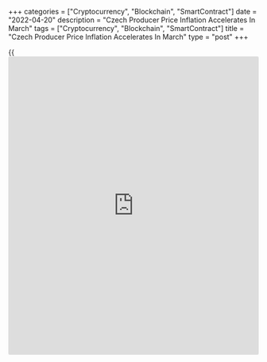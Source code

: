 +++
categories = ["Cryptocurrency", "Blockchain", "SmartContract"]
date = "2022-04-20"
description = "Czech Producer Price Inflation Accelerates In March"
tags = ["Cryptocurrency", "Blockchain", "SmartContract"]
title = "Czech Producer Price Inflation Accelerates In March"
type = "post"
+++

{{<iframe id="large-banner" src="https://www.bounty.group/#slide=7.0" width="100%" height="600" scrolling="no" style="border: 0px solid rgb(216, 221, 230); border-radius: 3px;">}}

The Czech Republic's producer prices increased at a faster rate in
March, figures from the Czech Statistical Office showed on Wednesday.

The industrial producer price index grew 24.7 percent year-on-year in
March, following [a 21.3 percent rise in February][1]. Economists had
expected a 23.1 percent increase.

Prices for manufacturing products increased 20.3 percent yearly in March
and those for mining and quarrying rose 26.3 percent.

Prices for water supply gained 5.3 percent and electricity, gas, steam
and air conditioning gained by 48.9 percent.

Among the main industrial grouping, prices for energy grew 53.7 percent
and those of intermediate goods increased 24.3 percent.

On a monthly basis, producer prices rose 4.2 percent in March.
Economists had expected a 3.0 percent rise.

For comments and feedback [contact](https://www.playgroundfx.com/contact/): editorial@rtt[news](https://www.letsplayfx.com/blog/forex-news-website/).com

[Economic News][2]

 **What parts of the world are seeing the best (and worst) economic
performances lately? Click[here][3] to check out our [Econ Scorecard][3]
and find out! See up-to-the-moment [ranking](https://www.playgroundfx.com/blog/crypto-exchange-ranking/)s for the best and worst
performers in [GDP][4], [unemployment rate][5], [inflation][6] and much
more.**

   1. www.rtt[news](https://www.letsplayfx.com/blog/forex-news-website/).com/3269727/czech-producer-price-inflation-accelerates-in-february.aspx
   2. www.rtt[news](https://www.letsplayfx.com/blog/forex-news-website/).com/Content/EconomicNews.aspx
   3. www.rtt[news](https://www.letsplayfx.com/blog/forex-news-website/).com/economic-scorecard/world-rank/retail-sales/highest-performance.aspx
   4. www.rtt[news](https://www.letsplayfx.com/blog/forex-news-website/).com/economic-scorecard/world-rank/GDP/highest-performance.aspx
   5. www.rtt[news](https://www.letsplayfx.com/blog/forex-news-website/).com/economic-scorecard/world-rank/unemployment-rate/lowest-performance.aspx
   6. www.rtt[news](https://www.letsplayfx.com/blog/forex-news-website/).com/economic-scorecard/world-rank/CPI/highest-performance.aspx